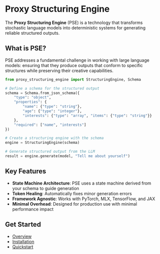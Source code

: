# Proxy Structuring Engine

The **Proxy Structuring Engine** (PSE) is a technology that transforms stochastic language models into deterministic systems for generating reliable structured outputs.

## What is PSE?

PSE addresses a fundamental challenge in working with large language models: ensuring that they produce outputs that conform to specific structures while preserving their creative capabilities.

```python
from proxy_structuring_engine import StructuringEngine, Schema

# Define a schema for the structured output
schema = Schema.from_json_schema({
    "type": "object",
    "properties": {
        "name": {"type": "string"},
        "age": {"type": "integer"},
        "interests": {"type": "array", "items": {"type": "string"}}
    },
    "required": ["name", "interests"]
})

# Create a structuring engine with the schema
engine = StructuringEngine(schema)

# Generate structured output from the LLM
result = engine.generate(model, "Tell me about yourself")
```

## Key Features

- **State Machine Architecture**: PSE uses a state machine derived from your schema to guide generation
- **Token Healing**: Automatically fixes minor generation errors
- **Framework Agnostic**: Works with PyTorch, MLX, TensorFlow, and JAX
- **Minimal Overhead**: Designed for production use with minimal performance impact

## Get Started

- [Overview](introduction/overview.md)
- [Installation](getting-started/installation.md)
- [Quickstart](getting-started/quickstart.md)